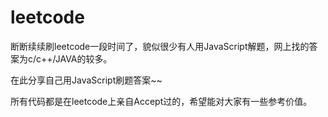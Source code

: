 # leetcode

断断续续刷leetcode一段时间了，貌似很少有人用JavaScript解题，网上找的答案为c/c++/JAVA的较多。

在此分享自己用JavaScript刷题答案~~

所有代码都是在leetcode上亲自Accept过的，希望能对大家有一些参考价值。